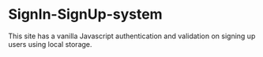 # SignIn-SignUp-system
This site has a vanilla Javascript authentication and validation on signing up users using local storage.

